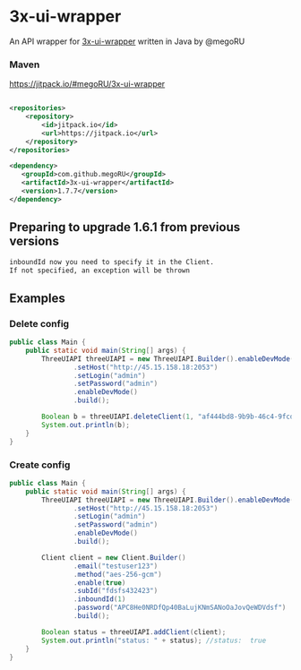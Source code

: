 # 3x-ui-wrapper

An API wrapper for [3x-ui-wrapper](https://github.com/MHSanaei/3x-ui) written in Java by @megoRU

### Maven

https://jitpack.io/#megoRU/3x-ui-wrapper

```xml

<repositories>
    <repository>
        <id>jitpack.io</id>
        <url>https://jitpack.io</url>
    </repository>
</repositories>

<dependency>
   <groupId>com.github.megoRU</groupId>
   <artifactId>3x-ui-wrapper</artifactId>
   <version>1.7.7</version>
</dependency>
```
## Preparing to upgrade 1.6.1 from previous versions

```html
inboundId now you need to specify it in the Client. 
If not specified, an exception will be thrown
```

## Examples

### Delete config

```java
public class Main {
    public static void main(String[] args) {
        ThreeUIAPI threeUIAPI = new ThreeUIAPI.Builder().enableDevMode()
                .setHost("http://45.15.158.18:2053")
                .setLogin("admin")
                .setPassword("admin")
                .enableDevMode()
                .build();

        Boolean b = threeUIAPI.deleteClient(1, "af444bd8-9b9b-46c4-9fcd-971153852d89"); //or email 432fdgd
        System.out.println(b);
    }
}
```

### Create config
```java
public class Main {
    public static void main(String[] args) {
        ThreeUIAPI threeUIAPI = new ThreeUIAPI.Builder().enableDevMode()
                .setHost("http://45.15.158.18:2053")
                .setLogin("admin")
                .setPassword("admin")
                .enableDevMode()
                .build();

        Client client = new Client.Builder()
                .email("testuser123")
                .method("aes-256-gcm")
                .enable(true)
                .subId("fdsfs432423")
                .inboundId(1)
                .password("APC8He0NRDfQp40BaLujKNmSANoOaJovQeWDVdsf")
                .build();

        Boolean status = threeUIAPI.addClient(client);
        System.out.println("status: " + status); //status:  true
    }
}
```
